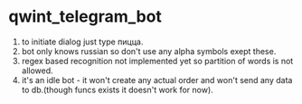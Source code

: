 # qwint_telegram_bot
1. to initiate dialog just type пицца.
2. bot only knows russian so don't use any alpha symbols exept these.
3. regex based recognition not implemented yet so partition of words is not allowed.
4. it's an idle bot - it won't create any actual order and won't send any data to db.(though funcs exists it doesn't work for now).
